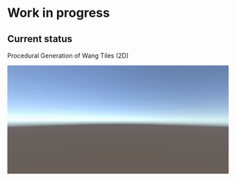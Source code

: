 # Work in progress

## Current status

Procedural Generation of Wang Tiles (2D)

![](https://github.com/mtrebi/WaveCollapseFunction/blob/master/Docs/Videos/wang_tiles_generation.gif?raw=true)
